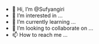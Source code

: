 - 👋 Hi, I’m @Sufyangiri
- 👀 I’m interested in ...
- 🌱 I’m currently learning ...
- 💞️ I’m looking to collaborate on ...
- 📫 How to reach me ...

<!---
Sufyangiri/Sufyangiri is a ✨ special ✨ repository because its `README.md` (this file) appears on your GitHub profile.
You can click the Preview link to take a look at your changes.
--->
